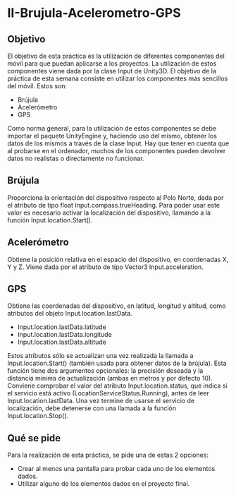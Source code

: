 # II-Brujula-Acelerometro-GPS

## Objetivo
El objetivo de esta práctica es la utilización de diferentes componentes del móvil para que puedan aplicarse a los proyectos. La utilización de estos componentes viene dada por la clase Input de Unity3D.
El objetivo de la práctica de esta semana consiste en utilizar los componentes más sencillos del móvil.
Estos son:
* Brújula
* Acelerómetro
* GPS

Como norma general, para la utilización de estos componentes se debe importar el paquete UnityEngine y, haciendo uso del mismo, obtener los datos de los mismos a través de la clase Input. Hay que tener en cuenta que al probarse en el ordenador, muchos de los componentes pueden devolver datos no realistas o directamente no funcionar.

## Brújula
Proporciona la orientación del dispositivo respecto al Polo Norte, dada por el atributo de tipo float Input.compass.trueHeading. Para poder usar este valor es necesario activar la localización del dispositivo, llamando a la función Input.location.Start().

## Acelerómetro
Obtiene la posición relativa en el espacio del dispositivo, en coordenadas X, Y y Z. Viene dada por el atributo de tipo Vector3 Input.acceleration.

## GPS
Obtiene las coordenadas del dispositivo, en latitud, longitud y altitud, como atributos del objeto
Input.location.lastData.
* Input.location.lastData.latitude
* Input.location.lastData.longitude
* Input.location.lastData.altitude

Estos atributos sólo se actualizan una vez realizada la llamada a Input.location.Start() (también usada para obtener datos de la brújula). Esta función tiene dos argumentos opcionales: la precisión deseada y la distancia mínima de actualización (ambas en metros y por defecto 10). Conviene comprobar el valor del atributo Input.location.status, que indica si el servicio está activo (LocationServiceStatus.Running), antes de leer Input.location.lastData.
Una vez termine de usarse el servicio de localización, debe detenerse con una llamada a la función Input.location.Stop().

## Qué se pide
Para la realización de esta práctica, se pide una de estas 2 opciones:
* Crear al menos una pantalla para probar cada uno de los elementos dados.
* Utilizar alguno de los elementos dados en el proyecto final. 
